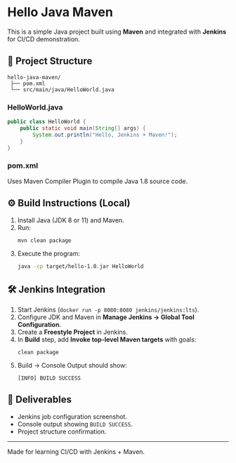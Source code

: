 # Hello Java Maven

This is a simple Java project built using **Maven** and integrated with **Jenkins** for CI/CD demonstration.

## 🚀 Project Structure
```
hello-java-maven/
 ├── pom.xml
 └── src/main/java/HelloWorld.java
```

### HelloWorld.java
```java
public class HelloWorld {
    public static void main(String[] args) {
        System.out.println("Hello, Jenkins + Maven!");
    }
}
```

### pom.xml
Uses Maven Compiler Plugin to compile Java 1.8 source code.

## ⚙️ Build Instructions (Local)
1. Install Java (JDK 8 or 11) and Maven.
2. Run:
   ```bash
   mvn clean package
   ```
3. Execute the program:
   ```bash
   java -cp target/hello-1.0.jar HelloWorld
   ```

## 🛠 Jenkins Integration
1. Start Jenkins (`docker run -p 8080:8080 jenkins/jenkins:lts`).
2. Configure JDK and Maven in **Manage Jenkins → Global Tool Configuration**.
3. Create a **Freestyle Project** in Jenkins.
4. In **Build** step, add **Invoke top-level Maven targets** with goals:
   ```
   clean package
   ```
5. Build → Console Output should show:
   ```
   [INFO] BUILD SUCCESS
   ```

## 📸 Deliverables
- Jenkins job configuration screenshot.
- Console output showing `BUILD SUCCESS`.
- Project structure confirmation.

---
Made for learning CI/CD with Jenkins + Maven.

